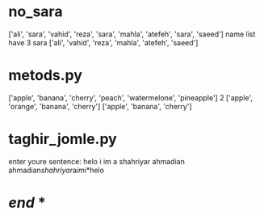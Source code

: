 # no_sara
['ali', 'sara', 'vahid', 'reza', 'sara', 'mahla', 'atefeh', 'sara', 'saeed']
name list have 3 sara
['ali', 'vahid', 'reza', 'mahla', 'atefeh', 'saeed']
# metods.py
['apple', 'banana', 'cherry', 'peach', 'watermelone', 'pineapple']
2
['apple', 'orange', 'banana', 'cherry']
['apple', 'banana', 'cherry']
# taghir_jomle.py
enter youre sentence:
helo i im a shahriyar ahmadian 
ahmadian*shahriyar*a*im*i*helo
#       *end*       *